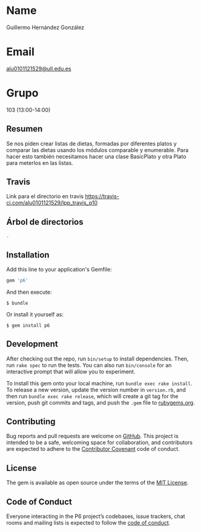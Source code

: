 
# Name

Guillermo Hernández González

# Email

alu0101121529@ull.edu.es

# Grupo

103 (13:00-14:00)

## Resumen

Se nos piden crear listas de dietas, formadas por diferentes platos y comparar las dietas usando los módulos comparable y enumerable.
Para hacer esto también necesitamos hacer una clase BasicPlato y otra Plato para meterlos en las listas.

## Travis

Link para el directorio en travis <link>https://travis-ci.com/alu0101121529/lpp_travis_p10</link>

## Árbol de directorios

```bash
.                                                                                                                       ├── CODE_OF_CONDUCT.md                                                                                                  ├── Gemfile                                                                                                             ├── Gemfile.lock                                                                                                        ├── Guardfile                                                                                                           ├── LICENSE.txt                                                                                                         ├── README.md                                                                                                           ├── Rakefile                                                                                                            ├── bin                                                                                                                 │   ├── console                                                                                                         │   └── setup                                                                                                           ├── doc                                                                                                                 │   ├── Alimento.html                                                                                                   │   ├── BasicPlato.html                                                                                                 │   ├── List.html                                                                                                       │   ├── Node.html                                                                                                       │   ├── P6                                                                                                              │   │   └── Error.html                                                                                                  │   ├── P6.html                                                                                                         │   ├── Plato.html                                                                                                      │   ├── _index.html                                                                                                     │   ├── class_list.html                                                                                                 │   ├── css                                                                                                             │   │   ├── common.css                                                                                                  │   │   ├── full_list.css                                                                                               │   │   └── style.css                                                                                                   │   ├── file.README.html                                                                                                │   ├── file_list.html                                                                                                  │   ├── frames.html                                                                                                     │   ├── index.html                                                                                                      │   ├── js                                                                                                              │   │   ├── app.js                                                                                                      │   │   ├── full_list.js                                                                                                │   │   └── jquery.js                                                                                                   │   ├── method_list.html                                                                                                │   └── top-level-namespace.html                                                                                        ├── lib                                                                                                                 │   ├── p6                                                                                                              │   │   ├── basicplato.rb                                                                                               │   │   ├── list.rb                                                                                                     │   │   ├── menu.rb                                                                                                     │   │   ├── p6.rb                                                                                                       │   │   └── version.rb                                                                                                  │   └── p6.rb                                                                                                           ├── p6.gemspec                                                                                                          ├── pkg                                                                                                                 │   └── p6-0.1.0.gem                                                                                                    ├── spec                                                                                                                │   ├── p6_spec.rb                                                                                                      │   └── spec_helper.rb                                                                                                  └── tmp
```


## Installation

Add this line to your application's Gemfile:

```ruby
gem 'p6'
```

And then execute:

    $ bundle

Or install it yourself as:

    $ gem install p6



## Development

After checking out the repo, run `bin/setup` to install dependencies. Then, run `rake spec` to run the tests. You can also run `bin/console` for an interactive prompt that will allow you to experiment.

To install this gem onto your local machine, run `bundle exec rake install`. To release a new version, update the version number in `version.rb`, and then run `bundle exec rake release`, which will create a git tag for the version, push git commits and tags, and push the `.gem` file to [rubygems.org](https://rubygems.org).

## Contributing

Bug reports and pull requests are welcome on [GitHub](https://github.com/ULL-ESIT-LPP-1920/tdd-alu0101121529). This project is intended to be a safe, welcoming space for collaboration, and contributors are expected to adhere to the [Contributor Covenant](http://contributor-covenant.org) code of conduct.

## License

The gem is available as open source under the terms of the [MIT License](https://opensource.org/licenses/MIT).

## Code of Conduct

Everyone interacting in the P6 project’s codebases, issue trackers, chat rooms and mailing lists is expected to follow the [code of conduct](https://github.com/[USERNAME]/p6/blob/master/CODE_OF_CONDUCT.md).
